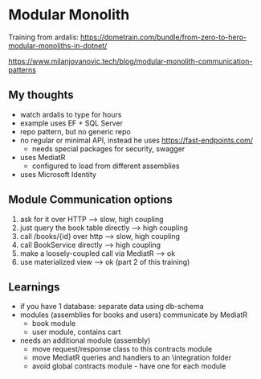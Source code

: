 # Modular Monolith

Training from ardalis: <https://dometrain.com/bundle/from-zero-to-hero-modular-monoliths-in-dotnet/>

<https://www.milanjovanovic.tech/blog/modular-monolith-communication-patterns>

## My thoughts

- watch ardalis to type for hours
- example uses EF + SQL Server
- repo pattern, but no generic repo
- no regular or minimal API, instead he uses <https://fast-endpoints.com/>
  - needs special packages for security, swagger
- uses MediatR
  - configured to load from different assemblies
- uses Microsoft Identity

## Module Communication options

1. ask for it over HTTP --> slow, high coupling
2. just query the book table directly --> high coupling
3. call /books/{id} over http --> slow, high coupling
4. call BookService directly --> high coupling
5. make a loosely-coupled call via MediatR --> ok
6. use materialized view --> ok (part 2 of this training)

## Learnings

- if you have 1 database: separate data using db-schema
- modules (assemblies for books and users) communicate by MediatR
  - book module
  - user module, contains cart
- needs an additional module (assembly)
  - move request/response class to this contracts module
  - move MediatR queries and handlers to an \integration folder
  - avoid global contracts module - have one for each module
